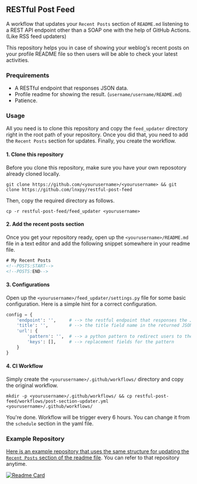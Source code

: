 ## RESTful Post Feed
A workflow that updates your `Recent Posts` section of `README.md` listening to a REST API endpoint other than a SOAP one with the help of GitHub Actions. (Like RSS feed updaters)

This repository helps you in case of showing your weblog's recent posts on your profile README file so then users will be able to check your latest activities.

### Prequirements
- A RESTful endpoint that responses JSON data.
- Profile readme for showing the result. (`username/username/README.md`)
- Patience.

### Usage
All you need is to clone this repository and copy the `feed_updater` directory right in the root path of your repository. Once you did that, you need to add the `Recent Posts` section for updates. Finally, you create the workflow.

#### 1. Clone this repository
Before you clone this repository, make sure you have your own reposotory already cloned locally.
```shell
git clone https://github.com/<yourusername>/<yourusername> && git clone https://github.com/lnxpy/restful-post-feed
```
Then, copy the required directory as follows.
```shell
cp -r restful-post-feed/feed_updater <yourusername>
```

#### 2. Add the recent posts section 
Once you get your repository ready, open up the `<yourusername>/README.md` file in a text editor and add the following snippet somewhere in your readme file.
```html
# My Recent Posts
<!--POSTS:START-->
<!--POSTS:END-->
```

#### 3. Configurations
Open up the `<yourusername>/feed_updater/settings.py` file for some basic configuration. Here is a simple hint for a correct configuration.
```python
config = {
    'endpoint': '',     # --> the restful endpoint that responses the JSON data (your posts)
    'title': '',        # --> the title field name in the returned JSON data
    'url': {
        'pattern': '',  # --> a python pattern to redirect users to the post index
        'keys': [],     # --> replacement fields for the pattern
    }
}
```

#### 4. CI Workflow
Simply create the `<yourusername>/.github/workflows/` directory and copy the original workflow.
```shell
mkdir -p <yourusername>/.github/workflows/ && cp restful-post-feed/workflows/post-section-updater.yml <yourusername>/.github/workflows/
```

You're done. Workflow will be trigger every 6 hours. You can change it from the `schedule` section in the yaml file.

### Example Repository
[Here is an example repository that uses the same structure for updating the `Recent Posts` section of the readme file](https://github.com/lnxpy/test-feed). You can refer to that repository anytime.

[![Readme Card](https://github-readme-stats.vercel.app/api/pin/?username=lnxpy&repo=test-feed)](https://github.com/lnxpy/test-feed)
